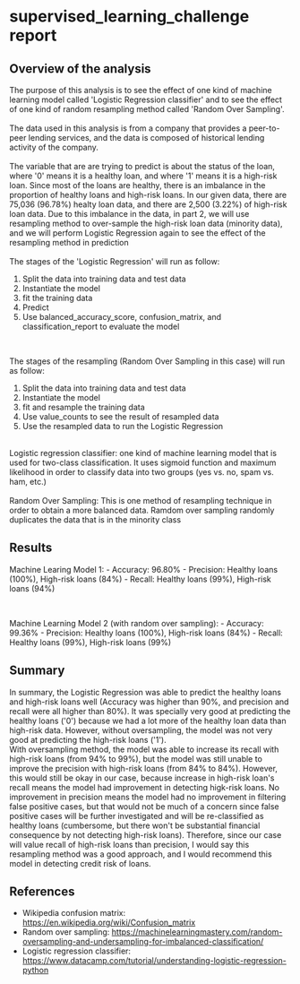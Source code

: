 # supervised_learning_challenge report

## Overview of the analysis

The purpose of this analysis is to see the effect of one kind of machine learning model called 'Logistic Regression classifier' and to see the effect of one kind of random resampling method called 'Random Over Sampling'. <br><br>
The data used in this analysis is from a company that provides a peer-to-peer lending services, and the data is composed of historical lending activity of the company. <br><br>
The variable that are are trying to predict is about the status of the loan, where '0' means it is a healthy loan, and where '1' means it is a high-risk loan. Since most of the loans are healthy, there is an imbalance in the proportion of healthy loans and high-risk loans. In our given data, there are 75,036 (96.78%) healty loan data, and there are 2,500 (3.22%) of high-risk loan data. Due to this imbalance in the data, in part 2, we will use resampling method to over-sample the high-risk loan data (minority data), and we will perform Logistic Regression again to see the effect of the resampling method in prediction <br><br>
The stages of the 'Logistic Regression' will run as follow: <br>
1. Split the data into training data and test data
2. Instantiate the model 
3. fit the training data
4. Predict
5. Use balanced_accuracy_score, confusion_matrix, and classification_report to evaluate the model
<br>


The stages of the resampling (Random Over Sampling in this case) will run as follow: <br>
1. Split the data into training data and test data
2. Instantiate the model
3. fit and resample the training data
4. Use value_counts to see the result of resampled data
5. Use the resampled data to run the Logistic Regression
<br><br>

Logistic regression classifier: one kind of machine learning model that is used for two-class classification. It uses sigmoid function and maximum likelihood in order to classify data into two groups (yes vs. no, spam vs. ham, etc.) <br><br>
Random Over Sampling: This is one method of resampling technique in order to obtain a more balanced data. Ramdom over sampling randomly duplicates the data that is in the minority class


## Results
Machine Learing Model 1:
    - Accuracy: 96.80%
    - Precision: Healthy loans (100%), High-risk loans (84%)
    - Recall: Healthy loans (99%), High-risk loans (94%)

<br>

Machine Learning Model 2 (with random over sampling):
    - Accuracy: 99.36%
    - Precision: Healthy loans (100%), High-risk loans (84%)
    - Recall: Healthy loans (99%), High-risk loans (99%) 


## Summary
In summary, the Logistic Regression was able to predict the healthy loans and high-risk loans well (Accuracy was higher than 90%, and precision and recall were all higher than 80%). It was specially very good at predicting the healthy loans ('0') because we had a lot more of the healthy loan data than high-risk data. However, without oversampling, the model was not very good at predicting the high-risk loans ('1'). <br>
With oversampling method, the model was able to increase its recall with high-risk loans (from 94% to 99%), but the model was still unable to improve the precision with high-risk loans (from 84% to 84%). However, this would still be okay in our case, because increase in high-risk loan's recall means the model had improvement in detecting higk-risk loans. No improvement in precision means the model had no improvement in filtering false positive cases, but that would not be much of a concern since false positive cases will be further investigated and will be re-classified as healthy loans (cumbersome, but there won't be substantial financial consequence by not detecting high-risk loans). Therefore, since our case will value recall of high-risk loans than precision, I would say this resampling method was a good approach, and I would recommend this model in detecting credit risk of loans.




## References
- Wikipedia confusion matrix: https://en.wikipedia.org/wiki/Confusion_matrix
- Random over sampling: https://machinelearningmastery.com/random-oversampling-and-undersampling-for-imbalanced-classification/
- Logistic regression classifier: https://www.datacamp.com/tutorial/understanding-logistic-regression-python
